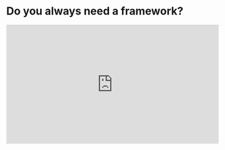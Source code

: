 
# Do you always need a framework?

<iframe src="https://player.vimeo.com/video/217697727?title=1&byline=1&portrait=0" width="560" height="315" frameborder="0" allow="autoplay; fullscreen" allowfullscreen></iframe>
